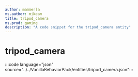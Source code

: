 ```yaml
---
author: mammerla
ms.author: mikeam
title: tripod_camera
ms.prod: gaming
description: "A code snippet for the tripod_camera entity"
---
```


# tripod_camera

:::code language="json" source="../../VanillaBehaviorPack/entities/tripod_camera.json":::

